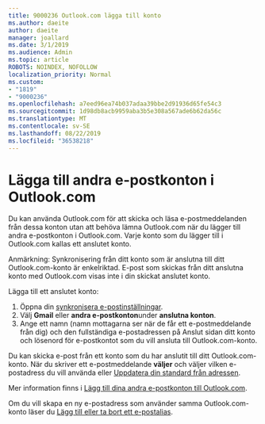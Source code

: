```yaml
---
title: 9000236 Outlook.com lägga till konto
ms.author: daeite
author: daeite
manager: joallard
ms.date: 3/1/2019
ms.audience: Admin
ms.topic: article
ROBOTS: NOINDEX, NOFOLLOW
localization_priority: Normal
ms.custom:
- "1819"
- "9000236"
ms.openlocfilehash: a7eed96ea74b037adaa39bbe2d91936d65fe54c3
ms.sourcegitcommit: 1d98db8acb9959aba3b5e308a567ade6b62da56c
ms.translationtype: MT
ms.contentlocale: sv-SE
ms.lasthandoff: 08/22/2019
ms.locfileid: "36538218"
---
```

# <a name="add-your-other-email-accounts-to-outlookcom"></a>Lägga till andra e-postkonton i Outlook.com

Du kan använda Outlook.com för att skicka och läsa e-postmeddelanden från dessa konton utan att behöva lämna Outlook.com när du lägger till andra e-postkonton i Outlook.com. Varje konto som du lägger till i Outlook.com kallas ett anslutet konto.

Anmärkning: Synkronisering från ditt konto som är anslutna till ditt Outlook.com-konto är enkelriktad. E-post som skickas från ditt anslutna konto med Outlook.com visas inte i din skickat anslutet konto.

Lägga till ett anslutet konto:

1. Öppna din [synkronisera e-postinställningar](https://go.microsoft.com/fwlink/?linkid=875264).
2. Välj **Gmail** eller **andra e-postkonton**under **anslutna konton**.
3. Ange ett namn (namn mottagarna ser när de får ett e-postmeddelande från dig) och den fullständiga e-postadressen på Anslut sidan ditt konto och lösenord för e-postkontot som du vill ansluta till Outlook.com-konto.

Du kan skicka e-post från ett konto som du har anslutit till ditt Outlook.com-konto. När du skriver ett e-postmeddelande **väljer** och väljer vilken e-postadress du vill använda eller [Uppdatera din standard från adressen](https://go.microsoft.com/fwlink/?linkid=875264).

Mer information finns i [Lägg till dina andra e-postkonton till Outlook.com](https://support.office.com/article/c5224df4-5885-4e79-91ba-523aa743f0ba?wt.mc_id=Office_Outlook_com_Alchemy).

Om du vill skapa en ny e-postadress som använder samma Outlook.com-konto läser du [Lägg till eller ta bort ett e-postalias](https://support.office.com/article/459b1989-356d-40fa-a689-8f285b13f1f2?wt.mc_id=Office_Outlook_com_Alchemy).